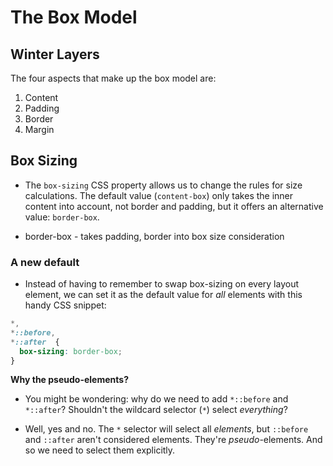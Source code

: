 # The Box Model

## Winter Layers
The four aspects that make up the box model are:

 1. Content 
 2. Padding 
 3. Border 
 4. Margin


## Box Sizing

- The `box-sizing` CSS property allows us to change the rules for size calculations. The default value (`content-box`) only takes the inner content into account, not border and padding, but it offers an alternative value: `border-box`.

- border-box - takes padding, border into box size consideration 

### A new default

- Instead of having to remember to swap box-sizing on every layout element, we can set it as the default value for  _all_  elements with this handy CSS snippet:
```css
*,
*::before,
*::after  {
  box-sizing: border-box;
}
```

**Why the pseudo-elements?**

-  You might be wondering: why do we need to add  `*::before`  and  `*::after`? Shouldn't the wildcard selector (`*`) select  _everything_?

- Well, yes and no. The  `*`  selector will select all  _elements_, but  `::before`  and  `::after`  aren't considered elements. They're  _pseudo_-elements. And so we need to select them explicitly.